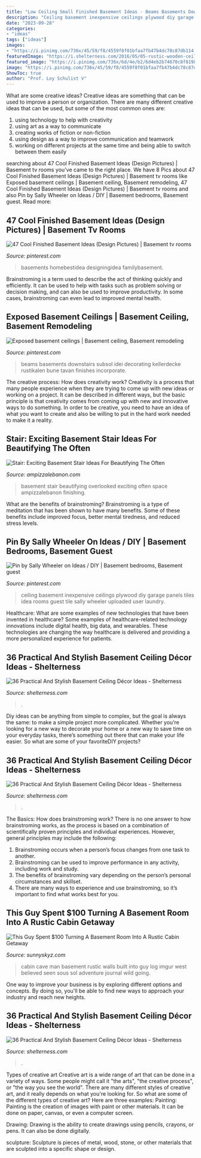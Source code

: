 ```yaml
---
title: "Low Ceiling Small Finished Basement Ideas - Beams Basements Downstairs Subsol Idei Decorating Kellerdecke Rustikalen Bune Tavan Finishes Incorporate"
description: "Ceiling basement inexpensive ceilings plywood diy garage panels tiles idea rooms guest tile sally wheeler uploaded user laundry"
date: "2023-09-28"
categories:
- "ideas"
tags: ["ideas"]
images:
- "https://i.pinimg.com/736x/45/59/f8/4559f8f01bfaa7fb47b4dc78c87db114.jpg"
featuredImage: "https://i.shelterness.com/2016/05/05-rustic-wooden-ceiling-with-beams.jpg"
featured_image: "https://i.pinimg.com/736x/6d/4e/b2/6d4eb2b74670c8f8198af4c909e0a3b3.jpg"
image: "https://i.pinimg.com/736x/45/59/f8/4559f8f01bfaa7fb47b4dc78c87db114.jpg"
ShowToc: true
author: "Prof. Loy Schulist V"
---
```



What are some creative ideas?
Creative ideas are something that can be used to improve a person or organization. There are many different creative ideas that can be used, but some of the most common ones are: 
1. using technology to help with creativity 
2. using art as a way to communicate 
3. creating works of fiction or non-fiction 
4. using design as a way to improve communication and teamwork 
5. working on different projects at the same time and being able to switch between them easily 

	

		
searching about 47 Cool Finished Basement Ideas (Design Pictures) | Basement tv rooms you've came to the right place. We have 8 Pics about 47 Cool Finished Basement Ideas (Design Pictures) | Basement tv rooms like Exposed basement ceilings | Basement ceiling, Basement remodeling, 47 Cool Finished Basement Ideas (Design Pictures) | Basement tv rooms and also Pin by Sally Wheeler on Ideas / DIY | Basement bedrooms, Basement guest. Read more:
		
    
## 47 Cool Finished Basement Ideas (Design Pictures) | Basement Tv Rooms

<img loading=lazy src="https://i.pinimg.com/736x/45/59/f8/4559f8f01bfaa7fb47b4dc78c87db114.jpg" onerror="this.onerror=null;this.src='https://tse1.mm.bing.net/th?id=OIP.ynFNfAXhZ2I6K0b4yXRihgHaE3&amp;pid=15.1';" alt="47 Cool Finished Basement Ideas (Design Pictures) | Basement tv rooms">

_Source: pinterest.com_

>basements homebestidea designingidea familybasement. 

	

Brainstroming is a term used to describe the act of thinking quickly and efficiently. It can be used to help with tasks such as problem solving or decision making, and can also be used to improve productivity. In some cases, brainstroming can even lead to improved mental health.

    
## Exposed Basement Ceilings | Basement Ceiling, Basement Remodeling

<img loading=lazy src="https://i.pinimg.com/736x/6d/4e/b2/6d4eb2b74670c8f8198af4c909e0a3b3.jpg" onerror="this.onerror=null;this.src='https://tse4.mm.bing.net/th?id=OIP._OPAQstj8ntVox-rxU22tAHaE8&amp;pid=15.1';" alt="Exposed basement ceilings | Basement ceiling, Basement remodeling">

_Source: pinterest.com_

>beams basements downstairs subsol idei decorating kellerdecke rustikalen bune tavan finishes incorporate. 

	

The creative process: How does creativity work?
Creativity is a process that many people experience when they are trying to come up with new ideas or working on a project. It can be described in different ways, but the basic principle is that creativity comes from coming up with new and innovative ways to do something. In order to be creative, you need to have an idea of what you want to create and also be willing to put in the hard work needed to make it a reality.

    
## Stair: Exciting Basement Stair Ideas For Beautifying The Often

<img loading=lazy src="http://www.ampizzalebanon.com/a/2017/07/basement-stair-ideas-basement-stair-railing-ideas-finishing-a-basement-cost-average-cost-of-finishing-a-basement-diy-finished-basement-basement-layout-ideas-step-by-step-finishing-basement-ba.jpg" onerror="this.onerror=null;this.src='https://tse2.mm.bing.net/th?id=OIP.G6kYQc_O2DdW3uxjjXSD9AHaLF&amp;pid=15.1';" alt="Stair: Exciting Basement Stair Ideas For Beautifying The Often">

_Source: ampizzalebanon.com_

>basement stair beautifying overlooked exciting often space ampizzalebanon finishing. 

	

What are the benefits of brainstroming?
Brainstroming is a type of meditation that has been shown to have many benefits. Some of these benefits include improved focus, better mental tiredness, and reduced stress levels.

    
## Pin By Sally Wheeler On Ideas / DIY | Basement Bedrooms, Basement Guest

<img loading=lazy src="https://i.pinimg.com/736x/5f/1f/4c/5f1f4c603688193d7ff3479e0560b254--basement-makeover-ceiling-tiles.jpg" onerror="this.onerror=null;this.src='https://tse4.mm.bing.net/th?id=OIP.zH6o-zuSD7doij75s_m8IQHaFj&amp;pid=15.1';" alt="Pin by Sally Wheeler on Ideas / DIY | Basement bedrooms, Basement guest">

_Source: pinterest.com_

>ceiling basement inexpensive ceilings plywood diy garage panels tiles idea rooms guest tile sally wheeler uploaded user laundry. 

	

Healthcare: What are some examples of new technologies that have been invented in healthcare?
Some examples of healthcare-related technology innovations include digital health, big data, and wearables. These technologies are changing the way healthcare is delivered and providing a more personalized experience for patients.

    
## 36 Practical And Stylish Basement Ceiling Décor Ideas - Shelterness

<img loading=lazy src="https://i.shelterness.com/2016/05/27-industrial-wood-and-pipes-ceiling.jpg" onerror="this.onerror=null;this.src='https://tse3.mm.bing.net/th?id=OIP.1QFxcfTmcgDeqzGT4a1-0wHaHa&amp;pid=15.1';" alt="36 Practical And Stylish Basement Ceiling Décor Ideas - Shelterness">

_Source: shelterness.com_

>. 

	

Diy ideas can be anything from simple to complex, but the goal is always the same: to make a simple project more complicated. Whether you’re looking for a new way to decorate your home or a new way to save time on your everyday tasks, there’s something out there that can make your life easier. So what are some of your favoriteDIY projects?

    
## 36 Practical And Stylish Basement Ceiling Décor Ideas - Shelterness

<img loading=lazy src="https://i.shelterness.com/2016/05/05-rustic-wooden-ceiling-with-beams.jpg" onerror="this.onerror=null;this.src='https://tse4.mm.bing.net/th?id=OIP.al44Q7fBZxNZx413aLLLYgHaJJ&amp;pid=15.1';" alt="36 Practical And Stylish Basement Ceiling Décor Ideas - Shelterness">

_Source: shelterness.com_

>. 

	

The Basics: How does brainstroming work?
There is no one answer to how brainstroming works, as the process is based on a combination of scientifically proven principles and individual experiences. However, general principles may include the following:
1. Brainstroming occurs when a person’s focus changes from one task to another.
2. Brainstroming can be used to improve performance in any activity, including work and study.
3. The benefits of brainstroming vary depending on the person’s personal circumstances and skillset.
4. There are many ways to experience and use brainstroming, so it’s important to find what works best for you.

    
## This Guy Spent $100 Turning A Basement Room Into A Rustic Cabin Getaway

<img loading=lazy src="https://www.sunnyskyz.com/uploads/2014/12/zzo7c-2.jpg" onerror="this.onerror=null;this.src='https://tse2.mm.bing.net/th?id=OIP.msaY3QxUq28eDaiESKf7ewHaFj&amp;pid=15.1';" alt="This Guy Spent $100 Turning A Basement Room Into A Rustic Cabin Getaway">

_Source: sunnyskyz.com_

>cabin cave man basement rustic walls built into guy log imgur west believed seen sous sol adventure journal wild going. 

	

One way to improve your business is by exploring different options and concepts. By doing so, you'll be able to find new ways to approach your industry and reach new heights.

    
## 36 Practical And Stylish Basement Ceiling Décor Ideas - Shelterness

<img loading=lazy src="https://i.shelterness.com/2016/05/07-plywood-basement-ceiling.jpg" onerror="this.onerror=null;this.src='https://tse1.mm.bing.net/th?id=OIP.4En2ZpqXNsTUiEqWJeh_dQHaJ4&amp;pid=15.1';" alt="36 Practical And Stylish Basement Ceiling Décor Ideas - Shelterness">

_Source: shelterness.com_

>. 

	

Types of creative art
Creative art is a wide range of art that can be done in a variety of ways. Some people might call it "the arts", "the creative process", or "the way you see the world". There are many different styles of creative art, and it really depends on what you're looking for. So what are some of the different types of creative art? Here are three examples: 
Painting: Painting is the creation of images with paint or other materials. It can be done on paper, canvas, or even a computer screen.

Drawing: Drawing is the ability to create drawings using pencils, crayons, or pens. It can also be done digitally.

 sculpture: Sculpture is pieces of metal, wood, stone, or other materials that are sculpted into a specific shape or design.


